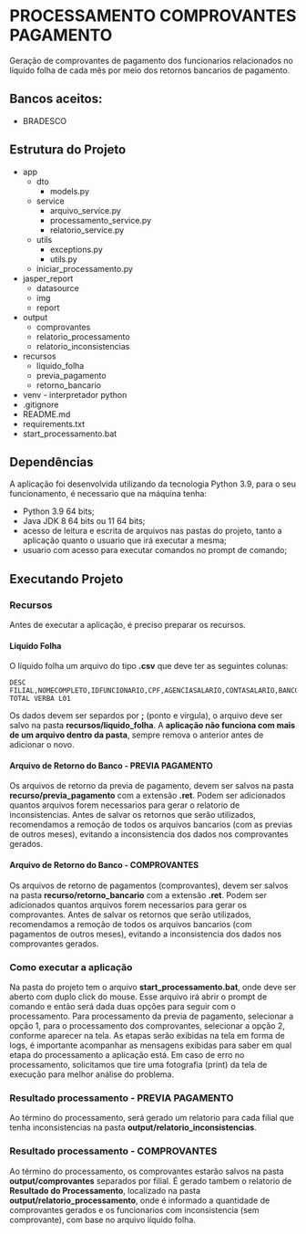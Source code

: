 # PROCESSAMENTO COMPROVANTES PAGAMENTO

Geração de comprovantes de pagamento dos funcionarios relacionados no líquido folha de cada mês por meio dos retornos 
bancarios de pagamento.

## Bancos aceitos:
* BRADESCO

## Estrutura do Projeto

* app
  * dto 
    * models.py 
  * service 
    * arquivo_service.py
    * processamento_service.py 
    * relatorio_service.py 
  * utils 
    * exceptions.py
    * utils.py
  * iniciar_processamento.py 
* jasper_report
  * datasource
  * img
  * report 
* output
  * comprovantes
  * relatorio_processamento
  * relatorio_inconsistencias
* recursos
  * liquido_folha
  * previa_pagamento
  * retorno_bancario
* venv - interpretador python
* .gitignore
* README.md
* requirements.txt
* start_processamento.bat 

## Dependências
A aplicação foi desenvolvida utilizando da tecnologia Python 3.9, para o seu funcionamento, é necessario que na 
máquina tenha:
* Python 3.9 64 bits;
* Java JDK 8 64 bits ou 11 64 bits;
* acesso de leitura e escrita de arquivos nas pastas do projeto, tanto a aplicação quanto o usuario que irá executar 
a mesma;
* usuario com acesso para executar comandos no prompt de comando;

## Executando Projeto

### Recursos
Antes de executar a aplicação, é preciso preparar os recursos.

#### Liquido Folha
O líquido folha um arquivo do tipo **.csv** que deve ter as seguintes colunas: 

```csv
DESC FILIAL,NOMECOMPLETO,IDFUNCIONARIO,CPF,AGENCIASALARIO,CONTASALARIO,BANCOS,SRC-TOTAL VERBA L01
```
Os dados devem ser separdos por **;** (ponto e virgula), o arquivo deve ser salvo na pasta 
**recursos/liquido_folha**. A **aplicação não funciona com mais de um arquivo dentro da pasta**, sempre remova o anterior 
antes de adicionar o novo.

#### Arquivo de Retorno do Banco - PREVIA PAGAMENTO
Os arquivos de retorno da previa de pagamento, devem ser salvos na pasta **recurso/previa_pagamento** com a 
extensão **.ret**. Podem ser adicionados 
quantos arquivos forem necessarios para gerar o relatorio de inconsistencias.
Antes de salvar os retornos que serão utilizados, recomendamos a remoção de todos os arquivos bancarios (com 
as previas de outros meses), evitando a inconsistencia dos dados nos comprovantes gerados. 

#### Arquivo de Retorno do Banco - COMPROVANTES
Os arquivos de retorno de pagamentos (comprovantes), devem ser salvos na pasta **recurso/retorno_bancario** com a 
extensão **.ret**. Podem ser adicionados quantos arquivos forem necessarios para gerar os comprovantes.
Antes de salvar os retornos que serão utilizados, recomendamos a remoção de todos os arquivos bancarios (com 
pagamentos de outros meses), evitando a inconsistencia dos dados nos comprovantes gerados. 

### Como executar a aplicação
Na pasta do projeto tem o arquivo **start_processamento.bat**, onde deve ser aberto com duplo click do mouse. Esse 
arquivo irá abrir o prompt de comando e então será dada duas opções para seguir com o processamento. Para 
processamento da previa de pagamento, selecionar a opção 1, para o processamento dos comprovantes, selecionar a 
opção 2, conforme aparecer na tela.
As etapas serão 
exibidas na 
tela em forma de logs, é importante acompanhar as mensagens exibidas para saber em qual etapa do processamento a 
aplicação está.
Em caso de erro no processamento, solicitamos que tire uma fotografia (print) da tela de execução para melhor 
análise do problema.

### Resultado processamento - PREVIA PAGAMENTO
Ao término do processamento, será gerado um relatorio para cada filial que tenha inconsistencias na pasta 
**output/relatorio_inconsistencias**.

### Resultado processamento - COMPROVANTES
Ao término do processamento, os comprovantes estarão salvos na pasta **output/comprovantes** separados por filial.
É gerado tambem o relatorio de **Resultado do Processamento**, localizado na pasta 
**output/relatorio_processamento**, onde é informado a quantidade de comprovantes gerados e os funcionarios com 
inconsistencia (sem comprovante), com base no arquivo líquido folha.
